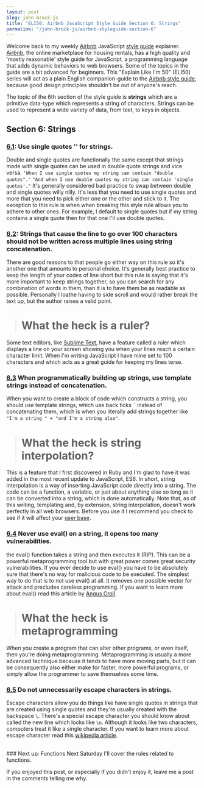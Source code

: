 ```yaml
---
layout: post
blog: john-brock-js
title: "ELI50: Airbnb JavaScript Style Guide Section 6: Strings"
permalink: "/john-brock-js/airbnb-styleguide-section-6"
---
```


Welcome back to my weekly [Airbnb][airbnb] JavaScript [style guide][style guide] explainer. [Airbnb][airbnb], the online marketplace for housing rentals, has a high quality and 'mostly reasonable' style guide for JavaScript, a programming language that adds dynamic behaviors to web browsers. Some of the topics in the guide are a bit advanced for beginners. This "Explain Like I'm 50" (ELI50) series will act as a plain English companion-guide to the [Airbnb style guide][style guide], because good design principles shouldn't be out of anyone's reach.

The topic of the 6th section of the style guide is **strings** which are a primitive data-type which represents a  string of characters. Strings can be used to represent a wide variety of data, from text, to keys in objects.

## Section 6: Strings
### [6.1][6.1]: Use single quotes '' for strings.
Double and single quotes are functionally the same except that strings made with single quotes can be used in double quote strings and vice versa.
```'When I use single quotes my string can contain "double quotes".'```
```"And when I use double quotes my string can contain 'single quotes'."```
It's generally considered bad practice to swap between double and single quotes willy nilly. It's less that you need to use single quotes and more that you need to pick either one or the other and stick to it. The exception to this rule is when when breaking this style rule allows you to adhere to other ones. For example, I default to single quotes but if my string contains a single quote then for that one I'll use double quotes.

### [6.2][6.2]: Strings that cause the line to go over 100 characters should not be written across multiple lines using string concatenation.
There are good reasons to that people go either way on this rule so it's another one that amounts to personal choice. It's generally best practice to keep the length of your codes of line short but this rule is saying that it's more important to keep strings together, so you can search for any combination of words in them, than it is to have them be as readable as possible. Personally I loathe having to side scroll and would rather break the text up, but the author raises a valid point.

> # What the heck is a ruler?
Some text editors, like [Sublime Text][sublime text], have a feature called a ruler which displays a line on your screen showing you when your lines reach a certain character limit. When I'm writing JavaScript I have mine set to 100 characters and which acts as a great guide for keeping my lines terse.

### [6.3][6.3] When programmatically building up strings, use template strings instead of concatenation.
When you want to create a block of code which constructs a string, you should use template strings, which use back ticks ``` ` ``` instead of concatenating them, which is when you literally add strings together like `"I'm a string " + "and I'm a string also"`.

> # What the heck is string interpolation?
This is a feature that I first discovered in Ruby and I'm glad to have it was added in the most recent update to JavaScript, ES6. In short, string interpolation is a way of inserting JavaScript code directly into a string. The code can be a function, a variable, or just about anything else so long as it can be converted into a string, which is done automatically. Note that, as of this writing, templating and, by extension, string interpolation, doesn't work perfectly in all web browsers. Before you use it I recommend you check to see if it will affect your [user base][caniuse templates].

### [6.4][6.4] Never use eval() on a string, it opens too many vulnerabilities.
the eval() function takes a string and then executes it (RIP). This can be a powerful metaprogramming tool but with great power comes great security vulnerabilities. If you ever decide to use eval() you have to be absolutely sure that there's no way for malicious code to be executed. The simplest way to do that is to not use eval() at all. It removes one possible vector for attack and precludes careless programming. If you want to learn more about eval() read this article by [Angus Croll][eval()].

># What the heck is metaprogramming
When you create a program that can alter other programs, or even itself, then you're doing metaprogramming. Metaprogramming is usually a more advanced technique because it tends to have more moving parts, but it can be consequently also either make for faster, more powerful programs, or simply allow the programmer to save themselves some time.

### [6.5][6.5] Do not unnecessarily escape characters in strings.
Escape characters allow you do things like have single quotes in strings that are created using single quotes and they're usually created with the backspace `\`. There's a special escape character you should know about called the new line which looks like `\n`. Although it looks like two characters, computers treat it like a single character. If you want to learn more about escape character read this [wikipedia article][escape characters].

<br>
### Next up: Functions
Next Saturday I'll cover the rules related to functions.

If you enjoyed this post, or especially if you didn't enjoy it, leave me a post in the comments telling me why.

[airbnb]: https://www.airbnb.com/
[style guide]: https://github.com/airbnb/javascript#types--primitives

[6.1]: https://github.com/airbnb/javascript#strings--quotes
[6.2]: https://github.com/airbnb/javascript#strings--line-length
[6.3]: https://github.com/airbnb/javascript#es6-template-literals
[6.4]: https://github.com/airbnb/javascript#strings--eval
[6.5]: https://github.com/airbnb/javascript#strings--escaping

[sublime text]: https://www.sublimetext.com/
[caniuse templates]: https://caniuse.com/#feat=template-literals
[eval()]: https://javascriptweblog.wordpress.com/2010/04/19/how-evil-is-eval/
[escape characters]: https://en.wikipedia.org/wiki/Escape_character